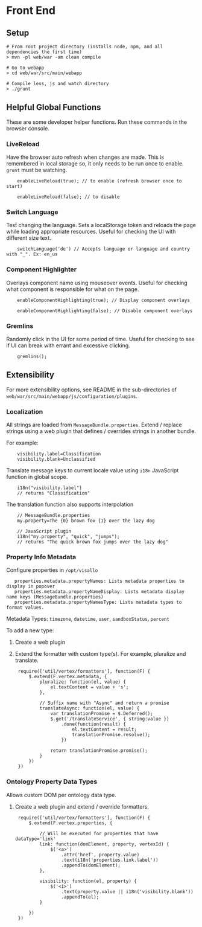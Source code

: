 # Front End

## Setup

    # From root project directory (installs node, npm, and all dependencies the first time)
    > mvn -pl web/war -am clean compile

    # Go to webapp
    > cd web/war/src/main/webapp

    # Compile less, js and watch directory
    > ./grunt

## Helpful Global Functions

These are some developer helper functions. Run these commands in the browser console.

### LiveReload

Have the browser auto refresh when changes are made. This is remembered in local storage so, it only needs to be run once to enable. `grunt` must be watching.

        enableLiveReload(true); // to enable (refresh browser once to start)

        enableLiveReload(false); // to disable

### Switch Language

Test changing the language. Sets a localStorage token and reloads the page while loading appropriate resources. Useful for checking the UI with different size text.

        switchLanguage('de') // Accepts language or language and country with "_". Ex: en_us


### Component Highlighter

Overlays component name using mouseover events. Useful for checking what component is responsible for what on the page.

        enableComponentHighlighting(true); // Display component overlays

        enableComponentHighlighting(false); // Disable component overlays

### Gremlins

Randomly click in the UI for some period of time. Useful for checking to see if UI can break with errant and excessive clicking.

        gremlins();


## Extensibility

For more extensibility options, see README in the sub-directories of `web/war/src/main/webapp/js/configuration/plugins`.

### Localization

All strings are loaded from `MessageBundle.properties`. Extend / replace strings using a web plugin that defines / overrides strings in another bundle.

For example:

        visibility.label=Classification
        visibility.blank=Unclassified

Translate message keys to current locale value using `i18n` JavaScript function in global scope.

        i18n("visibility.label")
        // returns "Classification"

The translation function also supports interpolation

        // MessageBundle.properties
        my.property=The {0} brown fox {1} over the lazy dog

        // JavaScript plugin
        i18n("my.property", "quick", "jumps");
        // returns "The quick brown fox jumps over the lazy dog"

### Property Info Metadata

Configure properties in `/opt/visallo`


       properties.metadata.propertyNames: Lists metadata properties to display in popover
       properties.metadata.propertyNameDisplay: Lists metadata display name keys (MessageBundle.properties)
       properties.metadata.propertyNamesType: Lists metadata types to format values.

Metadata Types: `timezone`, `datetime`, `user`, `sandboxStatus`, `percent`

To add a new type:

1. Create a web plugin
2. Extend the formatter with custom type(s). For example, pluralize and translate. 

        require(['util/vertex/formatters'], function(F) {
            $.extend(F.vertex.metadata, {
                pluralize: function(el, value) {
                    el.textContent = value + 's';
                },

                // Suffix name with "Async" and return a promise
                translateAsync: function(el, value) {
                    var translationPromise = $.Deferred();
                    $.get('/translateService', { string:value })
                        .done(function(result) {
                            el.textContent = result;
                            translationPromise.resolve();
                        })

                    return translationPromise.promise();
                }
            })
        })


### Ontology Property Data Types

Allows custom DOM per ontology data type.

1. Create a web plugin and extend / override formatters.

        require(['util/vertex/formatters'], function(F) {
            $.extend(F.vertex.properties, {

                // Will be executed for properties that have dataType='link'
                link: function(domElement, property, vertexId) {
                    $('<a>')
                        .attr('href', property.value)
                        .text(i18n('properties.link.label'))
                        .appendTo(domElement);
                },

                visibility: function(el, property) {
                    $('<i>')
                        .text(property.value || i18n('visibility.blank'))
                        .appendTo(el);
                }

            })
        })

